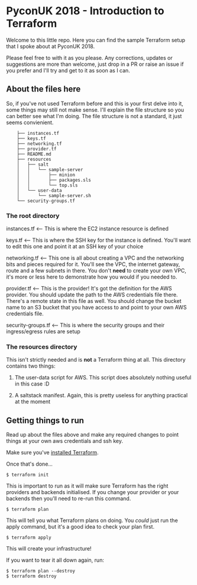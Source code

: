# PyconUK 2018 - Introduction to Terraform


Welcome to this little repo. Here you can find the sample Terraform setup that I spoke about at PyconUK 2018.

Please feel free to with it as you please. Any corrections, updates or suggestions are more than welcome, just drop in a PR or raise an issue if you prefer and I'll try and get to it as soon as I can.


## About the files here

So, if you've not used Terraform before and this is your first delve into it, some things may still not make sense. I'll explain the file structure so you can better see what I'm doing. The file structure is not a standard, it just seems convienient.

```
    ├── instances.tf
    ├── keys.tf
    ├── networking.tf
    ├── provider.tf
    ├── README.md                                                                                                                                                                                                                                                                 
    ├── resources
    │   ├── salt
    │   │   └── sample-server
    │   │       ├── minion
    │   │       ├── packages.sls
    │   │       └── top.sls
    │   └── user-data
    │       └── sample-server.sh
    └── security-groups.tf
```

### The root directory

instances.tf <-- This is where the EC2 instance resource is defined

keys.tf <-- This is where the SSH key for the instance is defined. You'll want to edit this one and point it at an SSH key of your choice

networking.tf <-- This one is all about creating a VPC and the networking bits and pieces required for it. You'll see the VPC, the internet gateway, route and a few subnets in there. You don't **need** to create your own VPC, it's more or less here to demonstrate how you would if you needed to.

provider.tf <-- This is the provider! It's got the definition for the AWS provider. You should update the path to the AWS credentials file there. There's a remote state in this file as well. You should change the bucket name to an S3 bucket that you have access to and point to your own AWS credentials file.

security-groups.tf <-- This is where the security groups and their ingress/egress rules are setup


### The resources directory

This isn't strictly needed and is **not** a Terraform thing at all. This directory contains two things:

 1) The user-data script for AWS. This script does absolutely nothing useful in this case :D

 2) A saltstack manifest. Again, this is pretty useless for anything practical at the moment


## Getting things to run

Read up about the files above and make any required changes to point things at your own aws credentials and ssh key.

Make sure you've [installed Terraform](https://www.terraform.io/intro/getting-started/install.html).

Once that's done...

`$ terraform init`

This is important to run as it will make sure Terraform has the right providers and backends initialised. If you change your provider or your backends then you'll need to re-run this command.

`$ terraform plan`

This will tell you what Terraform plans on doing. You *could* just run the apply command, but it's a good idea to check your plan first.

`$ terraform apply`

This will create your infrastructure!

If you want to tear it all down again, run:

```
$ terraform plan --destroy
$ terraform destroy
```

